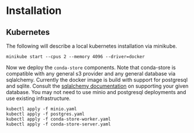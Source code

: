 # Installation

## Kubernetes

The following will describe a local kubernetes installation via
minikube. 

```shell
minikube start --cpus 2 --memory 4096 --driver=docker
```

Now we deploy the `conda-store` components. Note that conda-store is
compatible with any general s3 provider and any general database via
sqlalchemy. Currently the docker image is build with support for
postgresql and sqlite. Consult the [sqlalchemy
documentation](https://docs.sqlalchemy.org/en/14/core/engines.html#database-urls)
on supporting your given database. You may not need to use minio and
postgresql deployments and use existing infrastructure.

```shell
kubectl apply -f minio.yaml
kubectl apply -f postgres.yaml
kubectl apply -f conda-store-worker.yaml
kubectl apply -f conda-store-server.yaml
```
